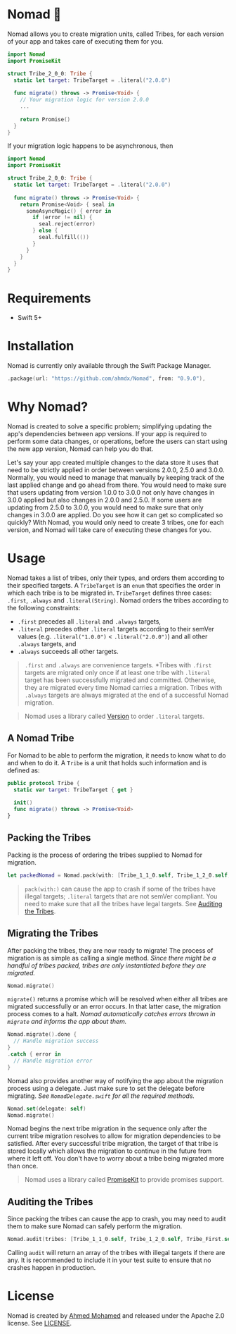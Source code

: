 # Nomad 🐪

Nomad allows you to create migration units, called Tribes, for each version of your app and takes care of executing them for you.

```swift
import Nomad
import PromiseKit

struct Tribe_2_0_0: Tribe {
  static let target: TribeTarget = .literal("2.0.0")
  
  func migrate() throws -> Promise<Void> {
    // Your migration logic for version 2.0.0
    ...
    
    return Promise()
  }
}
```

If your migration logic happens to be asynchronous, then

```swift
import Nomad
import PromiseKit

struct Tribe_2_0_0: Tribe {
  static let target: TribeTarget = .literal("2.0.0")
  
  func migrate() throws -> Promise<Void> {
    return Promise<Void> { seal in
      someAsyncMagic() { error in
        if (error != nil) {
          seal.reject(error)
        } else {
          seal.fulfill(())
        }
      }
    }
  }
}
```

# Requirements

- Swift 5+

# Installation

Nomad is currently only available through the Swift Package Manager.

```swift
.package(url: "https://github.com/ahmdx/Nomad", from: "0.9.0"),
```

# Why Nomad?

Nomad is created to solve a specific problem; simplifying updating the app's dependencies between app versions. If your app is required to perform some data changes, or operations, before the users can start using the new app version, Nomad can help you do that.

Let's say your app created multiple changes to the data store it uses that need to be strictly applied in order between versions 2.0.0, 2.5.0 and 3.0.0. Normally, you would need to manage that manually by keeping track of the last applied change and go ahead from there. You would need to make sure that users updating from version 1.0.0 to 3.0.0 not only have changes in 3.0.0 applied but also changes in 2.0.0 and 2.5.0. If some users are updating from 2.5.0 to 3.0.0, you would need to make sure that only changes in 3.0.0 are applied. Do you see how it can get so complicated so quickly? With Nomad, you would only need to create 3 tribes, one for each version, and Nomad will take care of executing these changes for you.

# Usage

Nomad takes a list of tribes, only their types, and orders them according to their specified targets. A `TribeTarget` is an `enum` that specifies the order in which each tribe is to be migrated in. `TribeTarget` defines three cases: `.first`, `.always` and `.literal(String)`. Nomad orders the tribes according to the following constraints:

- `.first` precedes all `.literal` and `.always` targets,
- `.literal` precedes other `.literal` targets according to their semVer values (e.g. `.literal("1.0.0")` < `.literal("2.0.0")`) and all other `.always` targets, and
-  `.always` succeeds all other targets.

> `.first` and `.always` are convenience targets. *Tribes with `.first` targets are migrated only once if at least one tribe with `.literal` target has been successfully migrated and committed. Otherwise, they are migrated every time Nomad carries a migration. Tribes with `.always` targets are always migrated at the end of a successful Nomad migration.

> Nomad uses a library called [Version](https://github.com/mxcl/Version) to order `.literal` targets.

## A Nomad Tribe

For Nomad to be able to perform the migration, it needs to know what to do and when to do it. A `Tribe` is a unit that holds such information and is defined as:

```swift
public protocol Tribe {
  static var target: TribeTarget { get }
  
  init()
  func migrate() throws -> Promise<Void>
}
```

## Packing the Tribes

Packing is the process of ordering the tribes supplied to Nomad for migration.

```swift
let packedNomad = Nomad.pack(with: [Tribe_1_1_0.self, Tribe_1_2_0.self, Tribe_First.self, Tribe_Always.self])
```

> `pack(with:)` can cause the app to crash if some of the tribes have illegal targets; `.literal` targets that are not semVer compliant. You need to make sure that all the tribes have legal targets. See [Auditing the Tribes](https://github.com/ahmdx/Nomad#auditing-the-tribes).

## Migrating the Tribes

After packing the tribes, they are now ready to migrate! The process of migration is as simple as calling a single method. *Since there might be a handful of tribes packed, tribes are only instantiated before they are migrated.*

```swift
Nomad.migrate()
```

`migrate()` returns a promise which will be resolved when either all tribes are migrated successfully or an error occurs. In that latter case, the migration process comes to a halt. *Nomad automatically catches errors thrown in `migrate` and informs the app about them.*

```swift
Nomad.migrate().done {
  // Handle migration success
}
.catch { error in
  // Handle migration error
}
```

Nomad also provides another way of notifying the app about the migration process using a delegate. Just make sure to set the delegate before migrating. *See `NomadDelegate.swift` for all the required methods.*

```swift
Nomad.set(delegate: self)
Nomad.migrate()
```

Nomad begins the next tribe migration in the sequence only after the current tribe migration resolves to allow for migration dependencies to be satisfied. After every successful tribe migration, the target of that tribe is stored locally which allows the migration to continue in the future from where it left off. You don't have to worry about a tribe being migrated more than once.

> Nomad uses a library called [PromiseKit](https://github.com/mxcl/PromiseKit) to provide promises support.

## Auditing the Tribes

Since packing the tribes can cause the app to crash, you may need to audit them to make sure Nomad can safely perform the migration.

```swift
Nomad.audit(tribes: [Tribe_1_1_0.self, Tribe_1_2_0.self, Tribe_First.self, Tribe_Always.self])
```

Calling `audit` will return an array of the tribes with illegal targets if there are any. It is recommended to include it in your test suite to ensure that no crashes happen in production.

# License
Nomad is created by [Ahmed Mohamed](https://github.com/ahmdx) and released under the Apache 2.0 license. See [LICENSE](https://github.com/ahmdx/Nomad/blob/main/LICENSE).
